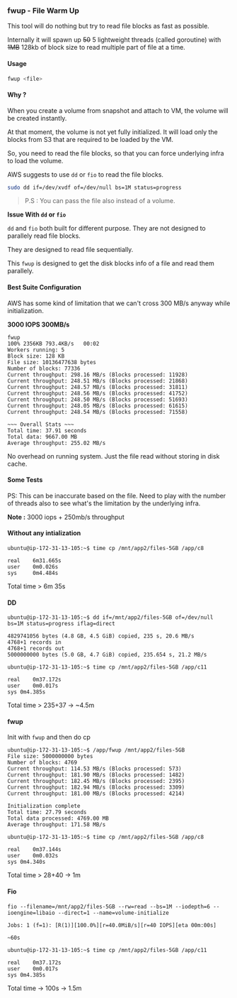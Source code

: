 ### fwup - File Warm Up

This tool will do nothing but try to read file blocks as fast as possible.

Internally it will spawn up ~~50~~ 5 lightweight threads (called goroutine) with ~~1MB~~ 128kb of block size to read multiple part of file at a time.

#### Usage

```bash
fwup <file>
```

#### Why ?

When you create a volume from snapshot and attach to VM, the volume will be created instantly.

At that moment, the volume is not yet fully initialized. It will load only the blocks from S3 that are required to be loaded by the VM.

So, you need to read the file blocks, so that you can force underlying infra to load the volume.

AWS suggests to use `dd` or `fio` to read the file blocks.

```bash
sudo dd if=/dev/xvdf of=/dev/null bs=1M status=progress
```

> P.S : You can pass the file also instead of a volume.

**Issue With `dd` or `fio`**

`dd` and `fio` both built for different purpose. They are not designed to parallely read file blocks.

They are designed to read file sequentially.

This `fwup` is designed to get the disk blocks info of a file and read them parallely.


#### Best Suite Configuration

AWS has some kind of limitation that we can't cross 300 MB/s anyway while initialization.

**3000 IOPS 300MB/s**

```
fwup                                                                                                                                                        100% 2356KB 793.4KB/s   00:02    
Workers running: 5
Block size: 128 KB
File size: 10136477638 bytes
Number of blocks: 77336
Current throughput: 298.16 MB/s (Blocks processed: 11928)
Current throughput: 248.51 MB/s (Blocks processed: 21868)
Current throughput: 248.57 MB/s (Blocks processed: 31811)
Current throughput: 248.56 MB/s (Blocks processed: 41752)
Current throughput: 248.50 MB/s (Blocks processed: 51693)
Current throughput: 248.05 MB/s (Blocks processed: 61615)
Current throughput: 248.54 MB/s (Blocks processed: 71558)

~~~ Overall Stats ~~~ 
Total time: 37.91 seconds
Total data: 9667.00 MB
Average throughput: 255.02 MB/s
```

No overhead on running system.
Just the file read without storing in disk cache.

#### Some Tests

PS: This can be inaccurate based on the file. Need to play with the number of threads also to see what's the limitation by the underlying infra.

**Note :** 3000 iops + 250mb/s throughput

#### Without any intialization

```
ubuntu@ip-172-31-13-105:~$ time cp /mnt/app2/files-5GB /app/c8

real    6m31.665s
user    0m0.026s
sys     0m4.484s

```

Total time > 6m 35s

#### DD

```
ubuntu@ip-172-31-13-105:~$ dd if=/mnt/app2/files-5GB of=/dev/null bs=1M status=progress iflag=direct

4829741056 bytes (4.8 GB, 4.5 GiB) copied, 235 s, 20.6 MB/s
4768+1 records in
4768+1 records out
5000000000 bytes (5.0 GB, 4.7 GiB) copied, 235.654 s, 21.2 MB/s
```

```
ubuntu@ip-172-31-13-105:~$ time cp /mnt/app2/files-5GB /app/c11

real	0m37.172s
user	0m0.017s
sys	0m4.385s
```

Total time > 235+37 -> ~4.5m

#### fwup

Init with `fwup` and then do cp

```
ubuntu@ip-172-31-13-105:~$ /app/fwup /mnt/app2/files-5GB
File size: 5000000000 bytes
Number of blocks: 4769
Current throughput: 114.53 MB/s (Blocks processed: 573)
Current throughput: 181.90 MB/s (Blocks processed: 1482)
Current throughput: 182.45 MB/s (Blocks processed: 2395)
Current throughput: 182.94 MB/s (Blocks processed: 3309)
Current throughput: 181.00 MB/s (Blocks processed: 4214)

Initialization complete
Total time: 27.79 seconds
Total data processed: 4769.00 MB
Average throughput: 171.58 MB/s
```

```
ubuntu@ip-172-31-13-105:~$ time cp /mnt/app2/files-5GB /app/c8

real	0m37.144s
user	0m0.032s
sys	0m4.340s
```

Total time > 28+40 -> 1m

#### Fio

```
fio --filename=/mnt/app2/files-5GB --rw=read --bs=1M --iodepth=6 --ioengine=libaio --direct=1 --name=volume-initialize

Jobs: 1 (f=1): [R(1)][100.0%][r=40.0MiB/s][r=40 IOPS][eta 00m:00s]

~60s
```

```
ubuntu@ip-172-31-13-105:~$ time cp /mnt/app2/files-5GB /app/c11

real	0m37.172s
user	0m0.017s
sys	0m4.385s
```

Total time -> 100s -> 1.5m

